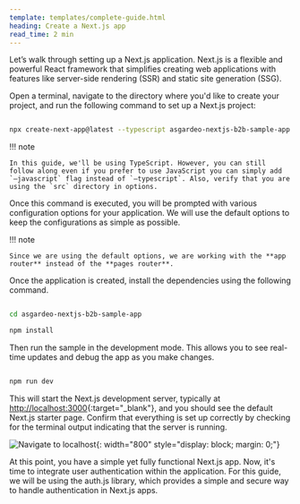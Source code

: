 ```yaml
---
template: templates/complete-guide.html
heading: Create a Next.js app
read_time: 2 min
---
```


Let’s walk through setting up a Next.js application. Next.js is a flexible and powerful React framework that simplifies creating web applications with features like server-side rendering (SSR) and static site generation (SSG). 

Open a terminal, navigate to the directory where you'd like to create your project, and run the following command to set up a Next.js project:

```bash

npx create-next-app@latest --typescript asgardeo-nextjs-b2b-sample-app

```

!!! note

    In this guide, we'll be using TypeScript. However, you can still follow along even if you prefer to use JavaScript you can simply add `–javascript` flag instead of `–typescript`. Also, verify that you are using the `src` directory in options.

Once this command is executed, you will be prompted with various configuration options for your application. We will use the default options to keep the configurations as simple as possible.

!!! note

    Since we are using the default options, we are working with the **app router** instead of the **pages router**.
    

Once the application is created, install the dependencies using the following command.

```bash

cd asgardeo-nextjs-b2b-sample-app

npm install
```

Then run the sample in the development mode. This allows you to see real-time updates and debug the app as you make changes.

```bash

npm run dev

```

This will start the Next.js development server, typically at [http://localhost:3000](http://localhost:3000){:target="_blank"}, and you should see the default Next.js starter page. Confirm that everything is set up correctly by checking for the terminal output indicating that the server is running.

![Navigate to localhost]({{base_path}}/complete-guides/nextjs-b2b/assets/img/image10.png){: width="800" style="display: block; margin: 0;"}

At this point, you have a simple yet fully functional Next.js app. Now, it's time to integrate user authentication within the application. For this guide, we will be using the auth.js library, which provides a simple and secure way to handle authentication in Next.js apps.  
